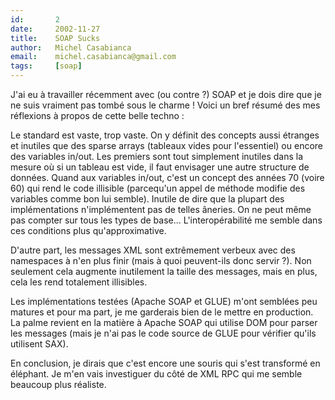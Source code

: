 ```yaml
---
id:       2
date:     2002-11-27
title:    SOAP Sucks
author:   Michel Casabianca
email:    michel.casabianca@gmail.com
tags:     [soap]
---
```


J'ai eu à travailler récemment avec (ou contre ?) SOAP et je dois dire que je ne suis vraiment pas tombé sous le charme ! Voici un bref résumé des mes réflexions à propos de cette belle techno :

<!--more-->

Le standard est vaste, trop vaste. On y définit des concepts aussi étranges et inutiles que des sparse arrays (tableaux vides pour l'essentiel) ou encore des variables in/out. Les premiers sont tout simplement inutiles dans la mesure où si un tableau est vide, il faut envisager une autre structure de données. Quand aux variables in/out, c'est un concept des années 70 (voire 60) qui rend le code illisible (parcequ'un appel de méthode modifie des variables comme bon lui semble). Inutile de dire que la plupart des implémentations n'implémentent pas de telles âneries. On ne peut même pas compter sur tous les types de base... L'interopérabilité me semble dans ces conditions plus qu'approximative.

D'autre part, les messages XML sont extrêmement verbeux avec des namespaces à n'en plus finir (mais à quoi peuvent-ils donc servir ?). Non seulement cela augmente inutilement la taille des messages, mais en plus, cela les rend totalement illisibles.

Les implémentations testées (Apache SOAP et GLUE) m'ont semblées peu matures et pour ma part, je me garderais bien de le mettre en production. La palme revient en la matière à Apache SOAP qui utilise DOM pour parser les messages (mais je n'ai pas le code source de GLUE pour vérifier qu'ils utilisent SAX).

En conclusion, je dirais que c'est encore une souris qui s'est transformé en éléphant. Je m'en vais investiguer du côté de XML RPC qui me semble beaucoup plus réaliste.

